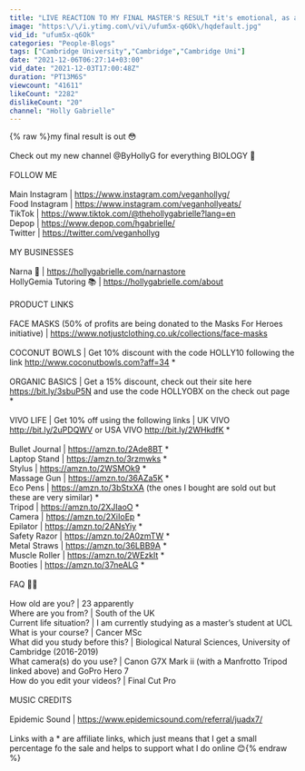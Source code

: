 ```yaml
---
title: "LIVE REACTION TO MY FINAL MASTER'S RESULT *it's emotional, as always* | Biology Student at UCL"
image: "https:\/\/i.ytimg.com\/vi\/ufum5x-q6Ok\/hqdefault.jpg"
vid_id: "ufum5x-q6Ok"
categories: "People-Blogs"
tags: ["Cambridge University","Cambridge","Cambridge Uni"]
date: "2021-12-06T06:27:14+03:00"
vid_date: "2021-12-03T17:00:48Z"
duration: "PT13M6S"
viewcount: "41611"
likeCount: "2282"
dislikeCount: "20"
channel: "Holly Gabrielle"
---
```

{% raw %}my final result is out 😳<br /><br />Check out my new channel @ByHollyG for everything BIOLOGY 🧬<br /><br />FOLLOW ME <br /><br />Main Instagram | <a rel="nofollow" target="blank" href="https://www.instagram.com/veganhollyg/">https://www.instagram.com/veganhollyg/</a> <br />Food Instagram | <a rel="nofollow" target="blank" href="https://www.instagram.com/veganhollyeats/">https://www.instagram.com/veganhollyeats/</a> <br />TikTok | <a rel="nofollow" target="blank" href="https://www.tiktok.com/@thehollygabrielle?lang=en">https://www.tiktok.com/@thehollygabrielle?lang=en</a>  <br />Depop | <a rel="nofollow" target="blank" href="https://www.depop.com/hgabrielle/">https://www.depop.com/hgabrielle/</a> <br />Twitter | <a rel="nofollow" target="blank" href="https://twitter.com/veganhollyg">https://twitter.com/veganhollyg</a>   <br /><br />MY BUSINESSES<br /><br />Narna 🍌 | <a rel="nofollow" target="blank" href="https://hollygabrielle.com/narnastore">https://hollygabrielle.com/narnastore</a> <br />HollyGemia Tutoring 📚 | <a rel="nofollow" target="blank" href="https://hollygabrielle.com/about">https://hollygabrielle.com/about</a> <br /><br />PRODUCT LINKS<br /><br />FACE MASKS (50% of profits are being donated to the Masks For Heroes initiative) | <a rel="nofollow" target="blank" href="https://www.notjustclothing.co.uk/collections/face-masks">https://www.notjustclothing.co.uk/collections/face-masks</a>  <br /><br />COCONUT BOWLS | Get 10% discount with the code HOLLY10 following the link <a rel="nofollow" target="blank" href="http://www.coconutbowls.com?aff=34">http://www.coconutbowls.com?aff=34</a> *<br /><br />ORGANIC BASICS | Get a 15% discount, check out their site here <a rel="nofollow" target="blank" href="https://bit.ly/3sbuP5N">https://bit.ly/3sbuP5N</a> and use the code HOLLYOBX on the check out page *<br /><br />VIVO LIFE | Get 10% off using the following links | UK VIVO <a rel="nofollow" target="blank" href="http://bit.ly/2uPDQWV">http://bit.ly/2uPDQWV</a> or USA VIVO <a rel="nofollow" target="blank" href="http://bit.ly/2WHkdfK">http://bit.ly/2WHkdfK</a> *<br /> <br />Bullet Journal | <a rel="nofollow" target="blank" href="https://amzn.to/2Ade8BT">https://amzn.to/2Ade8BT</a> *<br />Laptop Stand | <a rel="nofollow" target="blank" href="https://amzn.to/3rzmwks">https://amzn.to/3rzmwks</a> *<br />Stylus | <a rel="nofollow" target="blank" href="https://amzn.to/2WSMOk9">https://amzn.to/2WSMOk9</a> *<br />Massage Gun | <a rel="nofollow" target="blank" href="https://amzn.to/36AZa5K">https://amzn.to/36AZa5K</a> *<br />Eco Pens | <a rel="nofollow" target="blank" href="https://amzn.to/3bStxXA">https://amzn.to/3bStxXA</a> (the ones I bought are sold out but these are very similar) *<br />Tripod | <a rel="nofollow" target="blank" href="https://amzn.to/2XJIaoO">https://amzn.to/2XJIaoO</a> *<br />Camera | <a rel="nofollow" target="blank" href="https://amzn.to/2XiIoEp">https://amzn.to/2XiIoEp</a> *<br />Epilator | <a rel="nofollow" target="blank" href="https://amzn.to/2ANsYiy">https://amzn.to/2ANsYiy</a> *<br />Safety Razor | <a rel="nofollow" target="blank" href="https://amzn.to/2A0zmTW">https://amzn.to/2A0zmTW</a> *<br />Metal Straws | <a rel="nofollow" target="blank" href="https://amzn.to/36LBB9A">https://amzn.to/36LBB9A</a> *<br />Muscle Roller | <a rel="nofollow" target="blank" href="https://amzn.to/2WEzkIt">https://amzn.to/2WEzkIt</a> *<br />Booties | <a rel="nofollow" target="blank" href="https://amzn.to/37neALG">https://amzn.to/37neALG</a> *<br /><br />FAQ ✌🏻<br /><br />How old are you? | 23 apparently <br />Where are you from? | South of the UK<br />Current life situation? | I am currently studying as a master’s student at UCL<br />What is your course? | Cancer MSc<br />What did you study before this? | Biological Natural Sciences, University of Cambridge (2016-2019)<br />What camera(s) do you use? | Canon G7X Mark ii (with a Manfrotto Tripod linked above) and GoPro Hero 7<br />How do you edit your videos? | Final Cut Pro<br /><br />MUSIC CREDITS<br /><br />Epidemic Sound | <a rel="nofollow" target="blank" href="https://www.epidemicsound.com/referral/juadx7/">https://www.epidemicsound.com/referral/juadx7/</a> <br /><br />Links with a * are affiliate links, which just means that I get a small percentage fo the sale and helps to support what I do online 😊{% endraw %}
